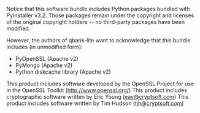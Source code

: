 Notice that this software bundle includes Python packages
bundled with PyInstaller v3.2. Those packages remain under
the copyright and licenses of the original copyright holders
-- no third-party packages have been modified.

However, the authors of qbank-lite want to acknowledge that
this bundle includes (in unmodified form):
 - PyOpenSSL (Apache v2)
 - PyMongo (Apache v2)
 - Python diskcache library (Apache v2)

This product includes software developed by the OpenSSL Project for use in the OpenSSL Toolkit (http://www.openssl.org/)
This product includes cryptographic software written by Eric Young (eay@cryptsoft.com)
This product includes software written by Tim Hudson (tjh@cryptsoft.com)
